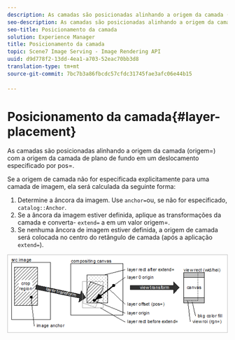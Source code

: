 ```yaml
---
description: As camadas são posicionadas alinhando a origem da camada (origem=) com a origem da camada de plano de fundo em um deslocamento especificado por pos=.
seo-description: As camadas são posicionadas alinhando a origem da camada (origem=) com a origem da camada de plano de fundo em um deslocamento especificado por pos=.
seo-title: Posicionamento da camada
solution: Experience Manager
title: Posicionamento da camada
topic: Scene7 Image Serving - Image Rendering API
uuid: d9d778f2-13dd-4ea1-a703-52eac70bb3d8
translation-type: tm+mt
source-git-commit: 7bc7b3a86fbcdc57cfdc31745fae3afc06e44b15

---
```



# Posicionamento da camada{#layer-placement}

As camadas são posicionadas alinhando a origem da camada (origem=) com a origem da camada de plano de fundo em um deslocamento especificado por pos=.

Se a origem de camada não for especificada explicitamente para uma camada de imagem, ela será calculada da seguinte forma:

1. Determine a âncora da imagem. Use `anchor=`ou, se não for especificado, `catalog::Anchor`.
1. Se a âncora da imagem estiver definida, aplique as transformações da camada e converta- `extend=` a em um valor origem=.
1. Se nenhuma âncora de imagem estiver definida, a origem de camada será colocada no centro do retângulo de camada (após a aplicação `extend=`).

![](assets/layerplacement.png)

